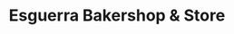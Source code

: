 ---
title: "Esguerra Bakershop & Store"
url: /apalit/esguerra-bakershop-and-store/
shop: general
---